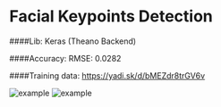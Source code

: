 # Facial Keypoints Detection

####Lib: Keras (Theano Backend)

####Accuracy: RMSE: 0.0282

####Training data: https://yadi.sk/d/bMEZdr8trGV6v

![example](http://dl2.joxi.net/drive/2016/12/11/0009/2513/641489/89/5edf3846f7.jpg)
![example](http://dl2.joxi.net/drive/2016/12/11/0009/2513/641489/89/5bd7cbf2d5.jpg)
